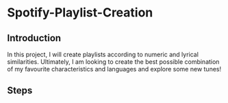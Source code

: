 # Spotify-Playlist-Creation

## Introduction
In this project, I will create playlists according to numeric and lyrical similarities. Ultimately, I am looking to create the best possible combination of my favourite characteristics and languages and explore some new tunes!

## Steps

> 